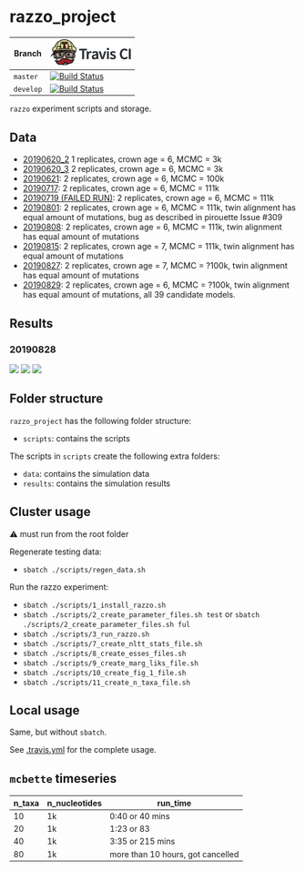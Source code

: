 # razzo_project

Branch|[![Travis CI logo](pics/TravisCI.png)](https://travis-ci.org)
---|---
`master`|[![Build Status](https://travis-ci.org/richelbilderbeek/razzo_project.svg?branch=master)](https://travis-ci.org/richelbilderbeek/razzo_project)
`develop`|[![Build Status](https://travis-ci.org/richelbilderbeek/razzo_project.svg?branch=develop)](https://travis-ci.org/richelbilderbeek/razzo_project)

`razzo` experiment scripts and storage.

## Data

 * [20190620_2](http://richelbilderbeek.nl/razzo_project_20190620_2.zip)
   1 replicates, crown age = 6, MCMC = 3k
 * [20190620_3](http://richelbilderbeek.nl/razzo_project_20190620_3.zip)
   2 replicates, crown age = 6, MCMC = 3k
 * [20190621](http://richelbilderbeek.nl/razzo_project_20190621.zip): 
   2 replicates, crown age = 6, MCMC = 100k
 * [20190717](http://richelbilderbeek.nl/razzo_project_20190717.zip): 
   2 replicates, crown age = 6, MCMC = 111k
 * [20190719 (FAILED RUN)](http://richelbilderbeek.nl/razzo_project_20190719.zip): 
   2 replicates, crown age = 6, MCMC = 111k
 * [20190801](http://richelbilderbeek.nl/razzo_project_20190801.zip): 
   2 replicates, crown age = 6, MCMC = 111k, twin alignment has equal amount of mutations,
   bug as described in pirouette Issue #309
 * [20190808](http://richelbilderbeek.nl/razzo_project_20190808.zip): 
   2 replicates, crown age = 6, MCMC = 111k, twin alignment has equal amount of mutations
 * [20190815](http://richelbilderbeek.nl/razzo_project_20190815.zip): 
   2 replicates, crown age = 7, MCMC = 111k, twin alignment has equal amount of mutations
 * [20190827](http://richelbilderbeek.nl/razzo_project_20190827.zip): 
   2 replicates, crown age = 7, MCMC = ?100k, twin alignment has equal amount of mutations
 * [20190829](http://richelbilderbeek.nl/razzo_project_20190829.zip):
   2 replicates, crown age = 6, MCMC = ?100k, twin alignment has equal amount of mutations,
   all 39 candidate models. 

## Results

### 20190828

![](20190828_fig_1.png)
![](20190829_figure_1a.png)
![](20190829_figure_1b.png)

## Folder structure

`razzo_project` has the following folder structure:

 * `scripts`: contains the scripts

The scripts in `scripts` create the following extra folders:

 * `data`: contains the simulation data
 * `results`: contains the simulation results

## Cluster usage

:warning: must run from the root folder

Regenerate testing data:

 * `sbatch ./scripts/regen_data.sh`

Run the razzo experiment:

 * `sbatch ./scripts/1_install_razzo.sh`
 * `sbatch ./scripts/2_create_parameter_files.sh test` or `sbatch ./scripts/2_create_parameter_files.sh ful`
 * `sbatch ./scripts/3_run_razzo.sh`
 * `sbatch ./scripts/7_create_nltt_stats_file.sh`
 * `sbatch ./scripts/8_create_esses_files.sh`
 * `sbatch ./scripts/9_create_marg_liks_file.sh`
 * `sbatch ./scripts/10_create_fig_1_file.sh`
 * `sbatch ./scripts/11_create_n_taxa_file.sh`

## Local usage

Same, but without `sbatch`.

See [.travis.yml](.travis.yml) for the complete usage.

## `mcbette` timeseries

n_taxa|n_nucleotides|run_time
---|---|---
10|1k|0:40 or 40 mins
20|1k|1:23 or 83
40|1k|3:35 or 215 mins
80|1k|more than 10 hours, got cancelled
